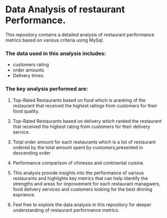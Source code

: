 # Data Analysis of restaurant Performance.
This repository contains a detailed analysis of restaurant performance metrics based on various criteria using MySql.

### The data used in this analysis includes:
- customers rating
- order amounts 
- Delivery times.

### The key analysis performed are:

1. Top-Rated Restaurants based on food which is aranking of the restaurant that received the highest ratings from customers for their food quality.

2. Top-Rated Restaurants based on delivery which ranked the restaurant that received the highest rating from customers for their delivery service.

3. Total order amount for each restaurants which is a list of restaurant ordered by the total amount spent by customers,presented in descending order

4. Performance comparison of chinesse and continental cuisine.

5. This analysis provide insights into the performance of various restaurants and highlights key metrics that can help identify the strengths and areas for improvement for each restaurant managwers, food delivery services and customers looking for the best dinning exprience.

6. Feel free to explore the data analysis in this repository for deeper understanding of restaurant performance metrics.
